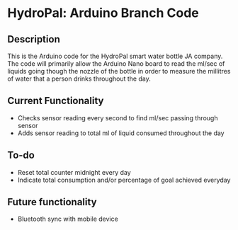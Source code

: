 # HydroPal: Arduino Branch Code

## Description
This is the Arduino code for the HydroPal smart water bottle JA company. The code will primarily allow the Arduino Nano board to read the ml/sec of liquids going though the nozzle of the bottle in order to measure the millitres of water that a person drinks throughout the day.

## Current Functionality
- Checks sensor reading every second to find ml/sec passing through sensor
- Adds sensor reading to total ml of liquid consumed throughout the day

## To-do
- Reset total counter midnight every day
- Indicate total consumption and/or percentage of goal achieved everyday

## Future functionality
- Bluetooth sync with mobile device
